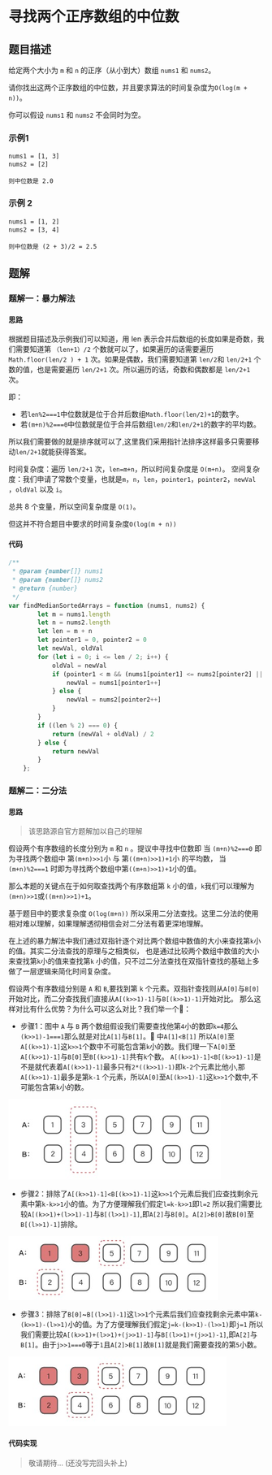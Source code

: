 # 寻找两个正序数组的中位数

## 题目描述

给定两个大小为 `m` 和 `n` 的正序（从小到大）数组 `nums1` 和 `nums2`。

请你找出这两个正序数组的中位数，并且要求算法的时间复杂度为`O(log(m + n))`。

你可以假设 `nums1` 和 `nums2` 不会同时为空。

### 示例1

```
nums1 = [1, 3]
nums2 = [2]

则中位数是 2.0
```

### 示例 2

```
nums1 = [1, 2]
nums2 = [3, 4]

则中位数是 (2 + 3)/2 = 2.5
```

## 题解

### 题解一：暴力解法

#### 思路

根据题目描述及示例我们可以知道，用 len 表示合并后数组的长度如果是奇数，我们需要知道第 `（len+1）/2` 个数就可以了，如果遍历的话需要遍历 `Math.floor(len/2 ) + 1`
次。如果是偶数，我们需要知道第 `len/2`和 `len/2+1` 个数的值，也是需要遍历 `len/2+1` 次。所以遍历的话，奇数和偶数都是 `len/2+1` 次。

即：

* 若`len%2===1`中位数就是位于合并后数组`Math.floor(len/2)+1`的数字。
* 若`(m+n)%2===0`中位数就是位于合并后数组`len/2`和`len/2+1`的数字的平均数。

所以我们需要做的就是排序就可以了,这里我们采用指针法排序这样最多只需要移动`len/2+1`就能获得答案。

时间复杂度：遍历 `len/2+1` 次，`len=m+n`，所以时间复杂度是 `O(m+n)`。 空间复杂度：我们申请了常数个变量，也就是`m`，`n`，`len`，`pointer1`，`pointer2`，`newVal`
，`oldVal` 以及 `i`。

总共 8 个变量，所以空间复杂度是 `O(1)`。

但这并不符合题目中要求的时间复杂度`O(log(m + n))`

#### 代码

```javascript
/**
 * @param {number[]} nums1
 * @param {number[]} nums2
 * @return {number}
 */
var findMedianSortedArrays = function (nums1, nums2) {
        let m = nums1.length
        let n = nums2.length
        let len = m + n
        let pointer1 = 0, pointer2 = 0
        let newVal, oldVal
        for (let i = 0; i <= len / 2; i++) {
            oldVal = newVal
            if (pointer1 < m && (nums1[pointer1] <= nums2[pointer2] || pointer2 >= n)) {
                newVal = nums1[pointer1++]
            } else {
                newVal = nums2[pointer2++]
            }
        }
        if ((len % 2) === 0) {
            return (newVal + oldVal) / 2
        } else {
            return newVal
        }
    };
```

### 题解二：二分法

#### 思路

> 该思路源自官方题解加以自己的理解

假设两个有序数组的长度分别为 `m` 和 `n` 。提议中寻找中位数即 当 `(m+n)%2===0` 即为寻找两个数组中 第`(m+n)>>1`小 与 第`((m+n)>>1)+1`小 的平均数， 当`(m+n)%2===1`
时即为寻找两个数组中第`((m+n)>>1)+1`小的值。

那么本题的关键点在于如何取查找两个有序数组第 `k` 小的值，`k`我们可以理解为`(m+n)>>1`或`((m+n)>>1)+1`。

基于题目中的要求复杂度 `O(log(m+n))` 所以采用二分法查找。这里二分法的使用相对难以理解，如果理解透彻相信会对二分法有着更深地理解。

在上述的暴力解法中我们通过双指针逐个对比两个数组中数值的大小来查找第`k`小的值。其实二分法查找的原理与之相类似， 也是通过比较两个数组中数值的大小来查找第`k`小的值来查找第`k`
小的值，只不过二分法查找在双指针查找的基础上多做了一层逻辑来简化时间复杂度。

假设两个有序数组分别是 `A` 和 `B`,要找到第 `k` 个元素。双指针查找则从`A[0]`与`B[0]`开始对比，而二分查找我们直接从`A[(k>>1)-1]`与`B[(k>>1)-1]`开始对比。
那么这样对比有什么优势？为什么可以这么对比？我们举一个🌰：

* 步骤1：图中 `A` 与 `B` 两个数组假设我们需要查找他第`4`小的数即`k=4`那么`(k>>1)-1===1`那么就是对比`A[1]`与`B[1]`。🌰 中`A[1]<B[1]`
  所以`A[0]`至`A[(k>>1)-1]`这`k>>1`个数中不可能包含第`k`小的数。我们理一下`A[0]`至`A[(k>>1)-1]`与`B[0]`至`B[(k>>1)-1]`共有`k`个数。
  `A[(k>>1)-1]<B[(k>>1)-1]`是不是就代表着`A[(k>>1)-1]`最多只有`2*((k>>1)-1)`即`k-2`个元素比他小,那`A[(k>>1)-1]`最多是第`k-1`
  个元素，所以`A[0]`至`A[(k>>1)-1]`这`k>>1`个数中,不可能包含第`k`小的数。

![](./assets/4.寻找两个正序数组的中位数.assets/20221231161211.jpg)

* 步骤2：排除了`A[(k>>1)-1]<B[(k>>1)-1]`这`k>>1`个元素后我们应查找剩余元素中第`k-k>>1`小的值。为了方便理解我们假定`l=k-k>>1`即`l=2`
  所以我们需要比较`A[(k>>1)+(l>>1)-1]`与`B[(l>>1)-1]`,即`A[2]`与`B[0]`。`A[2]>B[0]`故`B[0]`至`B[(l>>1)-1]`排除。

![](./assets/4.寻找两个正序数组的中位数.assets/20221231163918.jpg)

* 步骤3：排除了`B[0]`~`B[(l>>1)-1]`这`l>>1`个元素后我们应查找剩余元素中第`k-(k>>1)-(l>>1)`小的值。为了方便理解我们假定`j=k-(k>>1)-(l>>1)`即`j=1`
  所以我们需要比较`A[(k>>1)+(l>>1)+(j>>1)-1]`与`B[(l>>1)+(j>>1)-1]`,即`A[2]`与`B[1]`。由于`j>>1===0`等于`1`且`A[2]>B[1]`故`B[1]`就是我们需要查找的第`5`小数。

![](./assets/4.寻找两个正序数组的中位数.assets/20221231165156.jpg)

#### 代码实现
> 敬请期待... (还没写完回头补上)
